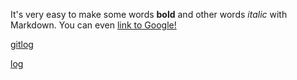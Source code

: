 It's very easy to make some words **bold** and other words *italic* with 
Markdown. You can even [link to Google!](http://google.com)

[gitlog](https://github.com/tkittila/testia/blob/master/laskarit/viikko1/gitlog.txt)

[log](https://github.com/tkittila/testia/blob/master/laskarit/viikko1/log.txt)

